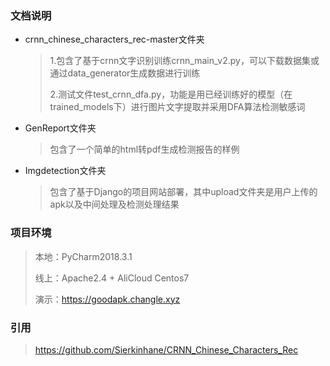 ### 文档说明

* crnn_chinese_characters_rec-master文件夹

  > 1.包含了基于crnn文字识别训练crnn_main_v2.py，可以下载数据集或通过data_generator生成数据进行训练
  >
  > 2.测试文件test_crnn_dfa.py，功能是用已经训练好的模型（在trained_models下）进行图片文字提取并采用DFA算法检测敏感词

* GenReport文件夹

  > 包含了一个简单的html转pdf生成检测报告的样例

* Imgdetection文件夹

  > 包含了基于Django的项目网站部署，其中upload文件夹是用户上传的apk以及中间处理及检测处理结果

### 项目环境

> 本地：PyCharm2018.3.1
>
> 线上：Apache2.4 + AliCloud Centos7
>
> 演示：<https://goodapk.changle.xyz>

### 引用

><https://github.com/Sierkinhane/CRNN_Chinese_Characters_Rec>